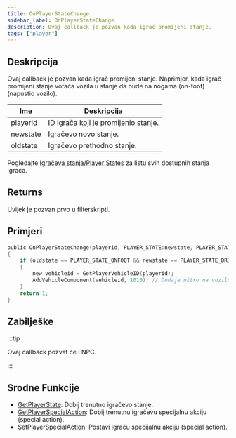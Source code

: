 ```yaml
---
title: OnPlayerStateChange
sidebar_label: OnPlayerStateChange
description: Ovaj callback je pozvan kada igrač promijeni stanje.
tags: ["player"]
---
```


## Deskripcija

Ovaj callback je pozvan kada igrač promijeni stanje. Naprimjer, kada igrač promijeni stanje votača vozila u stanje da bude na nogama (on-foot) (napustio vozilo).

| Ime      | Deskripcija                          |
| -------- | ------------------------------------ |
| playerid | ID igrača koji je promijenio stanje. |
| newstate | Igračevo novo stanje.                |
| oldstate | Igračevo prethodno stanje.           |

Pogledajte [Igračeva stanja/Player States](../resources/playerstates) za listu svih dostupnih stanja igrača.

## Returns

Uvijek je pozvan prvo u filterskripti.

## Primjeri

```c
public OnPlayerStateChange(playerid, PLAYER_STATE:newstate, PLAYER_STATE:oldstate)
{
    if (oldstate == PLAYER_STATE_ONFOOT && newstate == PLAYER_STATE_DRIVER) // Igrač ušao u vozilo kao vozač
    {
        new vehicleid = GetPlayerVehicleID(playerid);
        AddVehicleComponent(vehicleid, 1010); // Dodaje nitro na vozilo
    }
    return 1;
}
```

## Zabilješke

:::tip

Ovaj callback pozvat će i NPC.

:::

## Srodne Funkcije

- [GetPlayerState](../functions/GetPlayerState): Dobij trenutno igračevo stanje.
- [GetPlayerSpecialAction](../functions/GetPlayerSpecialAction): Dobij trenutnu igračevu specijalnu akciju (special action).
- [SetPlayerSpecialAction](../functions/SetPlayerSpecialAction): Postavi igraču specijalnu akciju (special action).
